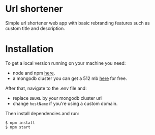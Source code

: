 # Url shortener
Simple url shortener web app with basic rebranding features such as custom title and description.

# Installation
To get a local version running on your machine you need:
- node and npm [here](https://nodejs.org/en/download/).
- a mongodb cluster you can get a 512 mb [here](http://cloud.mongodb.com/) for free.

After that, navigate to the .env file and:
- replace `DBURL` by your mongodb cluster url
- change `hostName` if you're using a custom domain.

Then install dependencies and run:
```
$ npm install
$ npm start
```
